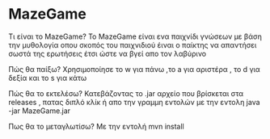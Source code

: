 # MazeGame 

Τι είναι το MazeGame? 
Το MazeGame είναι ενα παιχνίδι γνώσεων με βάση την μυθολογία οπου σκοπός του παιχνιδιού έιναι ο παίκτης να απαντήσει σωστά της ερωτήσεις έτσι ώστε να βγεί απο τον λαβύρινο 

Πώς θα παίξω? 
Χρησιμοποίησε το w για πάνω ,το a για αριστέρα , το d για δεξία και το s για κάτω 

Πώς θα το εκτελέσω? 
Κατεβάζοντας το .jar αρχείο που βρίσκεται στα releases , πατας διπλό κλίκ ή απο την γραμμη εντολών με την εντολη java -jar MazeGame.jar

Πως θα το μεταγλωτίσω? 
Με την εντολή mvn install


